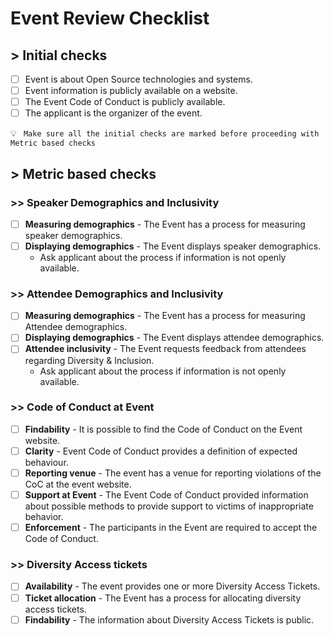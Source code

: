 # Event Review Checklist


## > Initial checks

- [ ] Event is about Open Source technologies and systems.
- [ ] Event information is publicly available on a website.
- [ ] The Event Code of Conduct is publicly available.
- [ ] The applicant is the organizer of the event.

💡 ``` Make sure all the initial checks are marked before proceeding with Metric based checks```

## > Metric based checks

### >> Speaker Demographics and Inclusivity
- [ ] **Measuring demographics** - The Event has a process for measuring speaker demographics.
- [ ] **Displaying demographics** - The Event displays speaker demographics.
  - Ask applicant about the process if information is not openly available.

### >> Attendee Demographics and Inclusivity
- [ ] **Measuring demographics** - The Event has a process for measuring Attendee demographics.
- [ ] **Displaying demographics** - The Event displays attendee demographics.
- [ ] **Attendee inclusivity** - The Event requests feedback from attendees regarding Diversity & Inclusion.
  - Ask applicant about the process if information is not openly available.

### >> Code of Conduct at Event
- [ ] **Findability** - It is possible to find the Code of Conduct on the Event website.
- [ ] **Clarity** - Event Code of Conduct provides a definition of expected behaviour.
- [ ] **Reporting venue** - The event has a venue for reporting violations of the CoC at the event website.
- [ ] **Support at Event** - The Event Code of Conduct provided information about possible methods to provide support to victims of inappropriate behavior.
- [ ] **Enforcement** - The participants in the Event are required to accept the Code of Conduct.
    <!--For example: Emails or Phone numbers that can be contacted during the Event-->

### >> Diversity Access tickets
- [ ] **Availability** - The event provides one or more Diversity Access Tickets.
- [ ] **Ticket allocation** - The Event has a process for allocating diversity access tickets.
- [ ] **Findability** - The information about Diversity Access Tickets is public.
